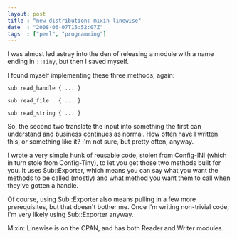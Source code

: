 ```yaml
---
layout: post
title : "new distribution: mixin-linewise"
date  : "2008-06-07T15:52:07Z"
tags  : ["perl", "programming"]
---
```

I was almost led astray into the den of releasing a module with a name ending
in `::Tiny`, but then I saved myself.

I found myself implementing these three methods, again:

    sub read_handle { ... }

    sub read_file   { ... }

    sub read_string { ... }

So, the second two translate the input into something the first can understand
and business continues as normal.  How often have I written this, or something
like it?  I'm not sure, but pretty often, anyway.

I wrote a very simple hunk of reusable code, stolen from Config-INI (which in
turn stole from Config-Tiny), to let you get those two methods built for you.
It uses Sub::Exporter, which means you can say what you want the methods to be
called (mostly) and what method you want them to call when they've gotten a
handle.

Of course, using Sub::Exporter also means pulling in a few more prerequisites,
but that doesn't bother me.  Once I'm writing non-trivial code, I'm very likely
using Sub::Exporter anyway.

Mixin::Linewise is on the CPAN, and has both Reader and Writer modules.

